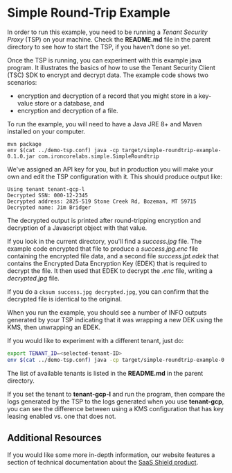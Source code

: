 # Simple Round-Trip Example

In order to run this example, you need to be running a _Tenant Security Proxy_ (TSP) on your machine.
Check the **README.md** file in the parent directory to see how to start the TSP, if you haven't done so
yet.

Once the TSP is running, you can experiment with this example java program. It illustrates the basics of how
to use the Tenant Security Client (TSC) SDK to encrypt and decrypt data. The example code shows two scenarios:

- encryption and decryption of a record that you might store in a key-value store or a database, and
- encryption and decryption of a file.

To run the example, you will need to have a Java JRE 8+ and Maven installed on your computer.

```
mvn package
env $(cat ../demo-tsp.conf) java -cp target/simple-roundtrip-example-0.1.0.jar com.ironcorelabs.simple.SimpleRoundtrip
```

We've assigned an API key for you, but in production you will make your own and edit the TSP
configuration with it. This should produce output like:

```
Using tenant tenant-gcp-l
Decrypted SSN: 000-12-2345
Decrypted address: 2825-519 Stone Creek Rd, Bozeman, MT 59715
Decrypted name: Jim Bridger
```

The decrypted output is printed after round-tripping encryption and decryption of a Javascript
object with that value.

If you look in the current directory, you'll find a _success.jpg_ file. The example code encrypted
that file to produce a _success.jpg.enc_ file containing the encrypted file data, and a second file
_success.jpt.edek_ that contains the Encrypted Data Encryption Key (EDEK) that is required to
decrypt the file. It then used that EDEK to decrypt the _.enc_ file, writing a _decrypted.jpg_ file.

If you do a `cksum success.jpg decrypted.jpg`, you can confirm that the decrypted file is identical
to the original.

When you run the example, you should see a number of INFO outputs generated by your TSP indicating
that it was wrapping a new DEK using the KMS, then unwrapping an EDEK.

If you would like to experiment with a different tenant, just do:

```bash
export TENANT_ID=<selected-tenant-ID>
env $(cat ../demo-tsp.conf) java -cp target/simple-roundtrip-example-0.1.0.jar com.ironcorelabs.simple.SimpleRoundtrip
```

The list of available tenants is listed in the **README.md** in the parent directory.

If you set the tenant to **tenant-gcp-l** and run the program, then compare the logs generated by the
TSP to the logs generated when you use **tenant-gcp**, you can see the difference
between using a KMS configuration that has key leasing enabled vs. one that does not.

## Additional Resources

If you would like some more in-depth information, our website features a section of technical
documentation about the [SaaS Shield product](https://ironcorelabs.com/docs/saas-shield/).
